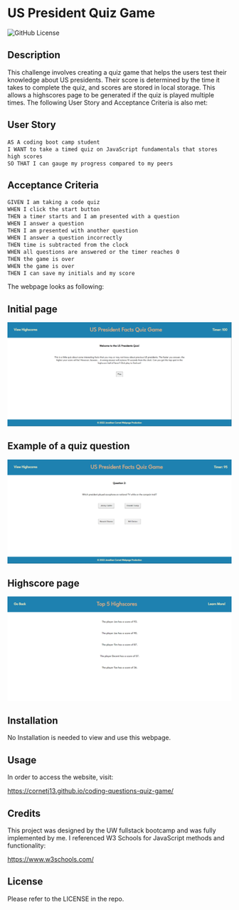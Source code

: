 # US President Quiz Game

![GitHub License](https://img.shields.io/github/license/cornetj13/coding-questions-quiz-game?style=plastic)

## Description

This challenge involves creating a quiz game that helps the users test their knowledge about US presidents. Their score is determined by the time it takes to complete the quiz, and scores are stored in local storage. This allows a highscores page to be generated if the quiz is played multiple times. The following User Story and Acceptance Criteria is also met:

## User Story

```
AS A coding boot camp student
I WANT to take a timed quiz on JavaScript fundamentals that stores high scores
SO THAT I can gauge my progress compared to my peers
```

## Acceptance Criteria

```
GIVEN I am taking a code quiz
WHEN I click the start button
THEN a timer starts and I am presented with a question
WHEN I answer a question
THEN I am presented with another question
WHEN I answer a question incorrectly
THEN time is subtracted from the clock
WHEN all questions are answered or the timer reaches 0
THEN the game is over
WHEN the game is over
THEN I can save my initials and my score
```

The webpage looks as following:

## Initial page
![The landing page before the quiz has started](./assets/README-images/start-page.png)

## Example of a quiz question
![An example question](./assets/README-images/play-page.png)

## Highscore page
![The highscores page](./assets/README-images/score-page.png)

## Installation

No Installation is needed to view and use this webpage.

## Usage

In order to access the website, visit:

https://cornetj13.github.io/coding-questions-quiz-game/

## Credits

This project was designed by the UW fullstack bootcamp and was fully implemented by me. I referenced W3 Schools for JavaScript methods and functionality:

https://www.w3schools.com/

## License

Please refer to the LICENSE in the repo.